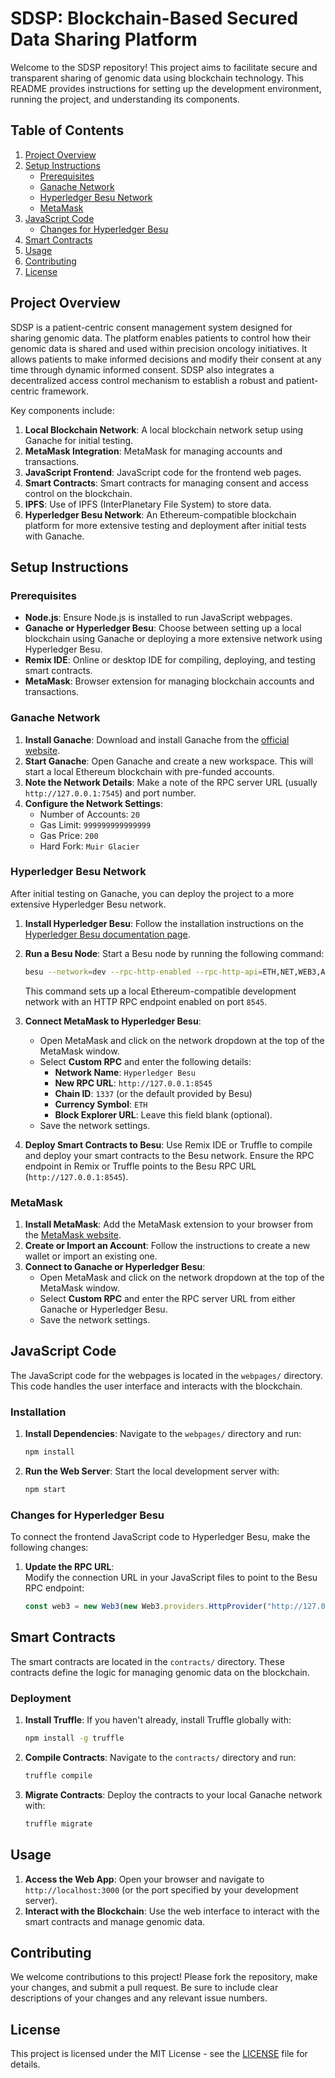 # SDSP: Blockchain-Based Secured Data Sharing Platform

Welcome to the SDSP repository! This project aims to facilitate secure and transparent sharing of genomic data using blockchain technology. This README provides instructions for setting up the development environment, running the project, and understanding its components.

## Table of Contents

1. [Project Overview](#project-overview)
2. [Setup Instructions](#setup-instructions)
   - [Prerequisites](#prerequisites)
   - [Ganache Network](#ganache-network)
   - [Hyperledger Besu Network](#hyperledger-besu-network)
   - [MetaMask](#metamask)
3. [JavaScript Code](#javascript-code)
   - [Changes for Hyperledger Besu](#changes-for-hyperledger-besu)
4. [Smart Contracts](#smart-contracts)
5. [Usage](#usage)
6. [Contributing](#contributing)
7. [License](#license)

## Project Overview

SDSP is a patient-centric consent management system designed for sharing genomic data. The platform enables patients to control how their genomic data is shared and used within precision oncology initiatives. It allows patients to make informed decisions and modify their consent at any time through dynamic informed consent. SDSP also integrates a decentralized access control mechanism to establish a robust and patient-centric framework.

Key components include:

1. **Local Blockchain Network**: A local blockchain network setup using Ganache for initial testing.
2. **MetaMask Integration**: MetaMask for managing accounts and transactions.
3. **JavaScript Frontend**: JavaScript code for the frontend web pages.
4. **Smart Contracts**: Smart contracts for managing consent and access control on the blockchain.
5. **IPFS**: Use of IPFS (InterPlanetary File System) to store data.
6. **Hyperledger Besu Network**: An Ethereum-compatible blockchain platform for more extensive testing and deployment after initial tests with Ganache.

## Setup Instructions

### Prerequisites

- **Node.js**: Ensure Node.js is installed to run JavaScript webpages.
- **Ganache or Hyperledger Besu**: Choose between setting up a local blockchain using Ganache or deploying a more extensive network using Hyperledger Besu.
- **Remix IDE**: Online or desktop IDE for compiling, deploying, and testing smart contracts.
- **MetaMask**: Browser extension for managing blockchain accounts and transactions.

### Ganache Network

1. **Install Ganache**: Download and install Ganache from the [official website](https://www.trufflesuite.com/ganache).
2. **Start Ganache**: Open Ganache and create a new workspace. This will start a local Ethereum blockchain with pre-funded accounts.
3. **Note the Network Details**: Make a note of the RPC server URL (usually `http://127.0.0.1:7545`) and port number.
4. **Configure the Network Settings**:  
   - Number of Accounts: `20`  
   - Gas Limit: `999999999999999`  
   - Gas Price: `200`  
   - Hard Fork: `Muir Glacier`  

### Hyperledger Besu Network

After initial testing on Ganache, you can deploy the project to a more extensive Hyperledger Besu network.

1. **Install Hyperledger Besu**: Follow the installation instructions on the [Hyperledger Besu documentation page](https://besu.hyperledger.org/en/stable/HowTo/Get-Started/Installation/).
   
2. **Run a Besu Node**: Start a Besu node by running the following command:
    ```bash
    besu --network=dev --rpc-http-enabled --rpc-http-api=ETH,NET,WEB3,ADMIN --rpc-http-port=8545 --rpc-http-cors-origins="all"
    ```
   This command sets up a local Ethereum-compatible development network with an HTTP RPC endpoint enabled on port `8545`.

3. **Connect MetaMask to Hyperledger Besu**:  
   - Open MetaMask and click on the network dropdown at the top of the MetaMask window.
   - Select **Custom RPC** and enter the following details:  
     - **Network Name**: `Hyperledger Besu`  
     - **New RPC URL**: `http://127.0.0.1:8545`  
     - **Chain ID**: `1337` (or the default provided by Besu)  
     - **Currency Symbol**: `ETH`  
     - **Block Explorer URL**: Leave this field blank (optional).  
   - Save the network settings.

4. **Deploy Smart Contracts to Besu**: Use Remix IDE or Truffle to compile and deploy your smart contracts to the Besu network. Ensure the RPC endpoint in Remix or Truffle points to the Besu RPC URL (`http://127.0.0.1:8545`).

### MetaMask

1. **Install MetaMask**: Add the MetaMask extension to your browser from the [MetaMask website](https://metamask.io/).
2. **Create or Import an Account**: Follow the instructions to create a new wallet or import an existing one.
3. **Connect to Ganache or Hyperledger Besu**:  
   - Open MetaMask and click on the network dropdown at the top of the MetaMask window.
   - Select **Custom RPC** and enter the RPC server URL from either Ganache or Hyperledger Besu.
   - Save the network settings.

## JavaScript Code

The JavaScript code for the webpages is located in the `webpages/` directory. This code handles the user interface and interacts with the blockchain.

### Installation

1. **Install Dependencies**: Navigate to the `webpages/` directory and run:
    ```bash
    npm install
    ```

2. **Run the Web Server**: Start the local development server with:
    ```bash
    npm start
    ```

### Changes for Hyperledger Besu

To connect the frontend JavaScript code to Hyperledger Besu, make the following changes:

1. **Update the RPC URL**:  
   Modify the connection URL in your JavaScript files to point to the Besu RPC endpoint:
   ```javascript
   const web3 = new Web3(new Web3.providers.HttpProvider("http://127.0.0.1:8545"));


## Smart Contracts

The smart contracts are located in the `contracts/` directory. These contracts define the logic for managing genomic data on the blockchain.

### Deployment

1. **Install Truffle**: If you haven't already, install Truffle globally with:
    ```bash
    npm install -g truffle
    ```

2. **Compile Contracts**: Navigate to the `contracts/` directory and run:
    ```bash
    truffle compile
    ```

3. **Migrate Contracts**: Deploy the contracts to your local Ganache network with:
    ```bash
    truffle migrate
    ```

## Usage

1. **Access the Web App**: Open your browser and navigate to `http://localhost:3000` (or the port specified by your development server).
2. **Interact with the Blockchain**: Use the web interface to interact with the smart contracts and manage genomic data.

## Contributing

We welcome contributions to this project! Please fork the repository, make your changes, and submit a pull request. Be sure to include clear descriptions of your changes and any relevant issue numbers.

## License

This project is licensed under the MIT License - see the [LICENSE](LICENSE) file for details.
